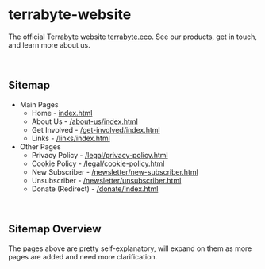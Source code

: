 # terrabyte-website

The official Terrabyte website [terrabyte.eco](https://terrabyte.eco). See our products, get in touch, and learn more about us.

<br>

## Sitemap
- Main Pages
  - Home - [index.html](index.html)
  - About Us - [/about-us/index.html](./about-us/index.html)
  - Get Involved - [/get-involved/index.html](./get-involved/index.html)
  - Links - [/links/index.html](./links/index.html)
- Other Pages
  - Privacy Policy - [/legal/privacy-policy.html](./legal/privacy-policy.html)
  - Cookie Policy - [/legal/cookie-policy.html](./legal/cookie-policy.html)
  - New Subscriber - [/newsletter/new-subscriber.html](./newsletter/new-subscriber.html)
  - Unsubscriber - [/newsletter/unsubscriber.html](./newsletter/new-subscriber.html)
  - Donate (Redirect) - [/donate/index.html](./donate/index.html)

<br>

## Sitemap Overview

The pages above are pretty self-explanatory, will expand on them as more pages are added and need more clarification.

